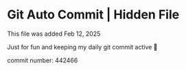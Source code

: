 # Git Auto Commit | Hidden File

This file was added Feb 12, 2025

Just for fun and keeping my daily git commit active 🤪

commit number: 442466
